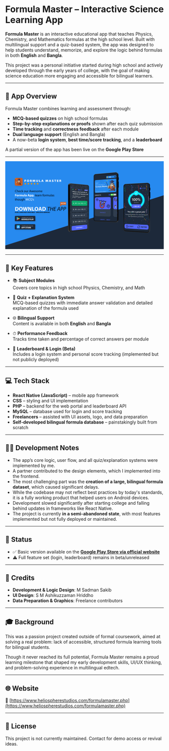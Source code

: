 # Formula Master – Interactive Science Learning App

**Formula Master** is an interactive educational app that teaches Physics, Chemistry, and Mathematics formulas at the high school level. Built with multilingual support and a quiz-based system, the app was designed to help students understand, memorize, and explore the logic behind formulas in both **English** and **Bangla**.

This project was a personal initiative started during high school and actively developed through the early years of college, with the goal of making science education more engaging and accessible for bilingual learners.

---

## 📱 App Overview

Formula Master combines learning and assessment through:
- **MCQ-based quizzes** on high school formulas  
- **Step-by-step explanations or proofs** shown after each quiz submission  
- **Time tracking** and **correctness feedback** after each module  
- **Dual language support** (English and Bangla)  
- A now-beta **login system**, **best time/score tracking**, and a **leaderboard**

A partial version of the app has been live on the **Google Play Store**

---

![App Screenshot](./fm.png)

---

## 🌟 Key Features

- 📚 **Subject Modules**  
  Covers core topics in high school Physics, Chemistry, and Math

- 🧠 **Quiz + Explanation System**  
  MCQ-based quizzes with immediate answer validation and detailed explanation of the formula used

- 🌐 **Bilingual Support**  
  Content is available in both **English** and **Bangla**

- ⏱ **Performance Feedback**  
  Tracks time taken and percentage of correct answers per module

- 🧾 **Leaderboard & Login (Beta)**  
  Includes a login system and personal score tracking (implemented but not publicly deployed)

---

## 💻 Tech Stack

- **React Native (JavaScript)** – mobile app framework  
- **CSS** – styling and UI implementation  
- **PHP** – backend for the web portal and leaderboard API  
- **MySQL** – database used for login and score tracking  
- **Freelancers** – assisted with UI assets, logo, and data preparation  
- **Self-developed bilingual formula database** – painstakingly built from scratch

---

## 👨‍💻 Development Notes

- The app’s core logic, user flow, and all quiz/explanation systems were implemented by me.  
- A partner contributed to the design elements, which I implemented into the frontend.  
- The most challenging part was the **creation of a large, bilingual formula dataset**, which caused significant delays.  
- While the codebase may not reflect best practices by today's standards, it is a fully working product that helped users on Android devices.  
- Development slowed significantly after starting college and falling behind updates in frameworks like React Native.  
- The project is currently **in a semi-abandoned state**, with most features implemented but not fully deployed or maintained.

---

## 🏁 Status

- ✅ Basic version available on the **[Google Play Store via official website](https://www.heliospherestudios.com/formulamaster.php)**  
- ⚠️ Full feature set (login, leaderboard) remains in beta/unreleased  

---

## 🧾 Credits

- **Development & Logic Design**: M Sadman Sakib  
- **UI Design**: S M Ashikuzzaman Hriddho  
- **Data Preparation & Graphics**: Freelance contributors

---

## 🎓 Background

This was a passion project created outside of formal coursework, aimed at solving a real problem: lack of accessible, structured formula learning tools for bilingual students.

Though it never reached its full potential, Formula Master remains a proud learning milestone that shaped my early development skills, UI/UX thinking, and problem-solving experience in multilingual edtech.

---

## 🌐 Website

🔗 [https://www.heliospherestudios.com/formulamaster.php](https://www.heliospherestudios.com/formulamaster.php)

---

## 📝 License

This project is not currently maintained. Contact for demo access or revival ideas.
